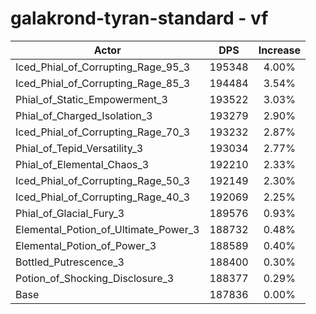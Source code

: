 # galakrond-tyran-standard - vf
| Actor | DPS | Increase |
|---|:---:|:---:|
|Iced_Phial_of_Corrupting_Rage_95_3|195348|4.00%|
|Iced_Phial_of_Corrupting_Rage_85_3|194484|3.54%|
|Phial_of_Static_Empowerment_3|193522|3.03%|
|Phial_of_Charged_Isolation_3|193279|2.90%|
|Iced_Phial_of_Corrupting_Rage_70_3|193232|2.87%|
|Phial_of_Tepid_Versatility_3|193034|2.77%|
|Phial_of_Elemental_Chaos_3|192210|2.33%|
|Iced_Phial_of_Corrupting_Rage_50_3|192149|2.30%|
|Iced_Phial_of_Corrupting_Rage_40_3|192069|2.25%|
|Phial_of_Glacial_Fury_3|189576|0.93%|
|Elemental_Potion_of_Ultimate_Power_3|188732|0.48%|
|Elemental_Potion_of_Power_3|188589|0.40%|
|Bottled_Putrescence_3|188400|0.30%|
|Potion_of_Shocking_Disclosure_3|188377|0.29%|
|Base|187836|0.00%|
